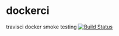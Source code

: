 # dockerci
travisci docker smoke testing
[![Build Status](https://travis-ci.org/oceanaut/dockerci.svg?branch=master)](https://travis-ci.org/oceanaut/dockerci)
